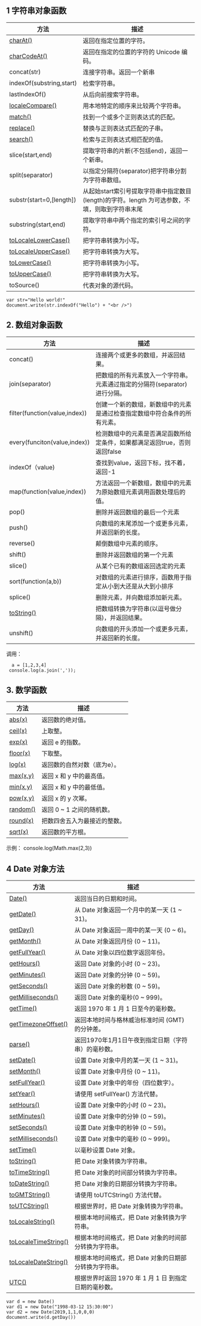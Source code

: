 ## 1 字符串对象函数

| 方法                                                         | 描述                                                         |
| ------------------------------------------------------------ | ------------------------------------------------------------ |
| [charAt()](http://www.w3school.com.cn/jsref/jsref_charAt.asp) | 返回在指定位置的字符。                                       |
| [charCodeAt()](http://www.w3school.com.cn/jsref/jsref_charCodeAt.asp) | 返回在指定的位置的字符的 Unicode 编码。                      |
| concat(str)                                                  | 连接字符串。返回一个新串                                     |
| indexOf(substring,start)                                     | 检索字符串。                                                 |
| lastIndexOf()                                                | 从后向前搜索字符串。                                         |
| [localeCompare()](http://www.w3school.com.cn/jsref/jsref_localeCompare.asp) | 用本地特定的顺序来比较两个字符串。                           |
| [match()](http://www.w3school.com.cn/jsref/jsref_match.asp)  | 找到一个或多个正则表达式的匹配。                             |
| [replace()](http://www.w3school.com.cn/jsref/jsref_replace.asp) | 替换与正则表达式匹配的子串。                                 |
| [search()](http://www.w3school.com.cn/jsref/jsref_search.asp) | 检索与正则表达式相匹配的值。                                 |
| slice(start,end)                                             | 提取字符串的片断(不包括end)，返回一个新串。                  |
| split(separator)                                             | 以指定分隔符(separator)把字符串分割为字符串数组。            |
| substr(start=0,[length])                                     | 从起始start索引号提取字符串中指定数目(length)的字符。length 为可选参数，不填，则取到字符串末尾 |
| substring(start,end)                                         | 提取字符串中两个指定的索引号之间的字符。                     |
| [toLocaleLowerCase()](http://www.w3school.com.cn/jsref/jsref_toLocaleLowerCase.asp) | 把字符串转换为小写。                                         |
| [toLocaleUpperCase()](http://www.w3school.com.cn/jsref/jsref_toLocaleUpperCase.asp) | 把字符串转换为大写。                                         |
| [toLowerCase()](http://www.w3school.com.cn/jsref/jsref_toLowerCase.asp) | 把字符串转换为小写。                                         |
| [toUpperCase()](http://www.w3school.com.cn/jsref/jsref_toUpperCase.asp) | 把字符串转换为大写。                                         |
| toSource()                                                   | 代表对象的源代码。                                           |

~~~
var str="Hello world!"
document.write(str.indexOf("Hello") + "<br />")
~~~



## 2. 数组对象函数

| 方法                                                         | 描述                                                         |
| ------------------------------------------------------------ | ------------------------------------------------------------ |
| concat()                                                     | 连接两个或更多的数组，并返回结果。                           |
| join(separator)                                              | 把数组的所有元素放入一个字符串。元素通过指定的分隔符(separator)进行分隔。 |
| filter(function(value,index))                                | 创建一个新的数组，新数组中的元素是通过检查指定数组中符合条件的所有元素。 |
| every(funciton(value,index))                                 | 检测数组中的元素是否满足函数所给定条件，如果都满足返回true，否则返回false |
| indexOf（value)                                              | 查找到value，返回下标，找不着，返回-1                        |
| map(function(value,index))                                   | 方法返回一个新数组，数组中的元素为原始数组元素调用函数处理后的值。 |
| pop()                                                        | 删除并返回数组的最后一个元素                                 |
| push()                                                       | 向数组的末尾添加一个或更多元素，并返回新的长度。             |
| reverse()                                                    | 颠倒数组中元素的顺序。                                       |
| shift()                                                      | 删除并返回数组的第一个元素                                   |
| slice()                                                      | 从某个已有的数组返回选定的元素                               |
| sort(function(a,b))                                          | 对数组的元素进行排序，函数用于指定从小到大还是从大到小排序   |
| splice()                                                     | 删除元素，并向数组添加新元素。                               |
| [toString()](http://www.w3school.com.cn/jsref/jsref_toString_array.asp) | 把数组转换为字符串(以逗号做分隔)，并返回结果。               |
| unshift()                                                    | 向数组的开头添加一个或更多元素，并返回新的长度。             |

调用：

	  a = [1,2,3,4]
	 console.log(a.join(','));

## 3. 数学函数

| 方法                                                         | 描述                         |
| ------------------------------------------------------------ | ---------------------------- |
| [abs(x)](http://www.w3school.com.cn/jsref/jsref_abs.asp)     | 返回数的绝对值。             |
| [ceil(x)](http://www.w3school.com.cn/jsref/jsref_ceil.asp)   | 上取整。                     |
| [exp(x)](http://www.w3school.com.cn/jsref/jsref_exp.asp)     | 返回 e 的指数。              |
| [floor(x)](http://www.w3school.com.cn/jsref/jsref_floor.asp) | 下取整。                     |
| [log(x)](http://www.w3school.com.cn/jsref/jsref_log.asp)     | 返回数的自然对数（底为e）。  |
| [max(x,y)](http://www.w3school.com.cn/jsref/jsref_max.asp)   | 返回 x 和 y 中的最高值。     |
| [min(x,y)](http://www.w3school.com.cn/jsref/jsref_min.asp)   | 返回 x 和 y 中的最低值。     |
| [pow(x,y)](http://www.w3school.com.cn/jsref/jsref_pow.asp)   | 返回 x 的 y 次幂。           |
| [random()](http://www.w3school.com.cn/jsref/jsref_random.asp) | 返回 0 ~ 1 之间的随机数。    |
| [round(x)](http://www.w3school.com.cn/jsref/jsref_round.asp) | 把数四舍五入为最接近的整数。 |
| [sqrt(x)](http://www.w3school.com.cn/jsref/jsref_sqrt.asp)   | 返回数的平方根。             |

示例： console.log(Math.max(2,3))



## 4 Date 对象方法

| 方法                                                         | 描述                                                   |
| ------------------------------------------------------------ | ------------------------------------------------------ |
| [Date()](http://www.w3school.com.cn/jsref/jsref_Date.asp)    | 返回当日的日期和时间。                                 |
| [getDate()](http://www.w3school.com.cn/jsref/jsref_getDate.asp) | 从 Date 对象返回一个月中的某一天 (1 ~ 31)。            |
| [getDay()](http://www.w3school.com.cn/jsref/jsref_getDay.asp) | 从 Date 对象返回一周中的某一天 (0 ~ 6)。               |
| [getMonth()](http://www.w3school.com.cn/jsref/jsref_getMonth.asp) | 从 Date 对象返回月份 (0 ~ 11)。                        |
| [getFullYear()](http://www.w3school.com.cn/jsref/jsref_getFullYear.asp) | 从 Date 对象以四位数字返回年份。                       |
| [getHours()](http://www.w3school.com.cn/jsref/jsref_getHours.asp) | 返回 Date 对象的小时 (0 ~ 23)。                        |
| [getMinutes()](http://www.w3school.com.cn/jsref/jsref_getMinutes.asp) | 返回 Date 对象的分钟 (0 ~ 59)。                        |
| [getSeconds()](http://www.w3school.com.cn/jsref/jsref_getSeconds.asp) | 返回 Date 对象的秒数 (0 ~ 59)。                        |
| [getMilliseconds()](http://www.w3school.com.cn/jsref/jsref_getMilliseconds.asp) | 返回 Date 对象的毫秒(0 ~ 999)。                        |
| [getTime()](http://www.w3school.com.cn/jsref/jsref_getTime.asp) | 返回 1970 年 1 月 1 日至今的毫秒数。                   |
| [getTimezoneOffset()](http://www.w3school.com.cn/jsref/jsref_getTimezoneOffset.asp) | 返回本地时间与格林威治标准时间 (GMT) 的分钟差。        |
| [parse()](http://www.w3school.com.cn/jsref/jsref_parse.asp)  | 返回1970年1月1日午夜到指定日期（字符串）的毫秒数。     |
| [setDate()](http://www.w3school.com.cn/jsref/jsref_setDate.asp) | 设置 Date 对象中月的某一天 (1 ~ 31)。                  |
| [setMonth()](http://www.w3school.com.cn/jsref/jsref_setMonth.asp) | 设置 Date 对象中月份 (0 ~ 11)。                        |
| [setFullYear()](http://www.w3school.com.cn/jsref/jsref_setFullYear.asp) | 设置 Date 对象中的年份（四位数字）。                   |
| [setYear()](http://www.w3school.com.cn/jsref/jsref_setYear.asp) | 请使用 setFullYear() 方法代替。                        |
| [setHours()](http://www.w3school.com.cn/jsref/jsref_setHours.asp) | 设置 Date 对象中的小时 (0 ~ 23)。                      |
| [setMinutes()](http://www.w3school.com.cn/jsref/jsref_setMinutes.asp) | 设置 Date 对象中的分钟 (0 ~ 59)。                      |
| [setSeconds()](http://www.w3school.com.cn/jsref/jsref_setSeconds.asp) | 设置 Date 对象中的秒钟 (0 ~ 59)。                      |
| [setMilliseconds()](http://www.w3school.com.cn/jsref/jsref_setMilliseconds.asp) | 设置 Date 对象中的毫秒 (0 ~ 999)。                     |
| [setTime()](http://www.w3school.com.cn/jsref/jsref_setTime.asp) | 以毫秒设置 Date 对象。                                 |
| [toString()](http://www.w3school.com.cn/jsref/jsref_toString_date.asp) | 把 Date 对象转换为字符串。                             |
| [toTimeString()](http://www.w3school.com.cn/jsref/jsref_toTimeString.asp) | 把 Date 对象的时间部分转换为字符串。                   |
| [toDateString()](http://www.w3school.com.cn/jsref/jsref_toDateString.asp) | 把 Date 对象的日期部分转换为字符串。                   |
| [toGMTString()](http://www.w3school.com.cn/jsref/jsref_toGMTString.asp) | 请使用 toUTCString() 方法代替。                        |
| [toUTCString()](http://www.w3school.com.cn/jsref/jsref_toUTCString.asp) | 根据世界时，把 Date 对象转换为字符串。                 |
| [toLocaleString()](http://www.w3school.com.cn/jsref/jsref_toLocaleString.asp) | 根据本地时间格式，把 Date 对象转换为字符串。           |
| [toLocaleTimeString()](http://www.w3school.com.cn/jsref/jsref_toLocaleTimeString.asp) | 根据本地时间格式，把 Date 对象的时间部分转换为字符串。 |
| [toLocaleDateString()](http://www.w3school.com.cn/jsref/jsref_toLocaleDateString.asp) | 根据本地时间格式，把 Date 对象的日期部分转换为字符串。 |
| [UTC()](http://www.w3school.com.cn/jsref/jsref_utc.asp)      | 根据世界时返回 1970 年 1 月 1 日 到指定日期的毫秒数。  |

~~~
var d = new Date()
var d1 = new Date("1998-03-12 15:30:00")
var d2 = new Date(2019,1,1,0,0,0)
document.write(d.getDay())
~~~

